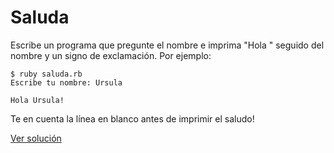# Saluda

Escribe un programa que pregunte el nombre e imprima "Hola " seguido del nombre y un signo de exclamación. Por ejemplo:

```
$ ruby saluda.rb
Escribe tu nombre: Ursula

Hola Ursula!
```

Te en cuenta la línea en blanco antes de imprimir el saludo!

[Ver solución](soluciones/nivel-1/saluda.md)
